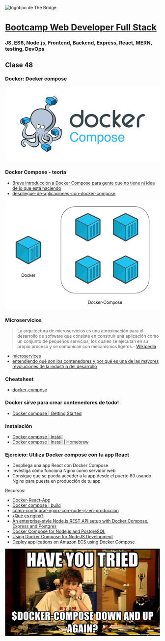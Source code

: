 ![logotipo de The Bridge](https://user-images.githubusercontent.com/27650532/77754601-e8365180-702b-11ea-8bed-5bc14a43f869.png  "logotipo de The Bridge")
# [Bootcamp Web Developer Full Stack](https://www.thebridge.tech/bootcamps/bootcamp-fullstack-developer/)
### JS, ES6, Node.js, Frontend, Backend, Express, React, MERN, testing, DevOps


## Clase 48

### Docker: Docker compose

![img](../../assets/devops/clase48/docker-compose.jpg)

### Docker Compose - teoría
- [Breve introducción a Docker Compose para gente que no tiene ni idea de lo que está haciendo](https://josemmo.medium.com/breve-introducci%C3%B3n-a-docker-compose-para-gente-que-no-tiene-ni-idea-de-lo-que-est%C3%A1-haciendo-1da36d298aec)
- [despliegue-de-aplicaciones-con-docker-compose](https://colaboratorio.net/davidochobits/sysadmin/2018/despliegue-de-aplicaciones-con-docker-compose/)

![img](../../assets/devops/clase48/dockercompose.png)

### Microservicios 

>La arquitectura de microservicios es una aproximación para el desarrollo de software que consiste en construir una aplicación como un conjunto de pequeños servicios, los cuales se ejecutan en su propio proceso y se comunican con mecanismos ligeros.- [Wikipedia](https://es.wikipedia.org/wiki/Arquitectura_de_microservicios)

- [microservices](https://www.redhat.com/es/topics/microservices)
- [entendiendo qué son los contenedores y por qué es una de las mayores revoluciones de la industria del desarrollo](https://www.xataka.com/otros/docker-a-kubernetes-entendiendo-que-contenedores-que-mayores-revoluciones-industria-desarrollo)


### Cheatsheet
- [docker-compose](https://devhints.io/docker-compose)

### Docker sirve para crear contenedores de todo!
- [Docker compose | Getting Started](https://docs.docker.com/compose/gettingstarted/)

### Instalación
- [Docker compose | install](https://docs.docker.com/compose/install/)
- [Docker compose | install | Homebrew](https://formulae.brew.sh/formula/docker-compose)

### Ejercicio: Utiliza Docker compose con tu app React
- Despliega una app React con Docker Compose
- Investiga cómo funciona Nginx como servidor web
- Consigue que se pueda acceder a la app desde el puerto 80 usando Nginx para puesta en producción de tu app.

Recursos:
- [Docker-React-App](https://www.bogotobogo.com/DevOps/Docker/Docker-React-App.php)
- [Docker compose | build](https://docs.docker.com/compose/reference/build/)
- [como-configurar-nginx-con-node-js-en-produccion](
https://carlosazaustre.es/como-configurar-nginx-con-node-js-en-produccion)
- [¿Qué es nginx?](https://kinsta.com/es/base-de-conocimiento/que-es-nginx/)
- [An enterprise-style Node.js REST API setup with Docker Compose, Express and Postgres](https://codewithhugo.com/node-postgres-express-docker-compose/)
- [Docker Compose for Node.js and PostgreSQL](https://michalzalecki.com/docker-compose-for-nodejs-and-postgresql/)
- [Using Docker Compose for NodeJS Development](https://www.cloudbees.com/blog/using-docker-compose-for-nodejs-development)
- [Deploy applications on Amazon ECS using Docker Compose](https://aws.amazon.com/es/blogs/containers/deploy-applications-on-amazon-ecs-using-docker-compose/)

![img](../../assets/devops/clase48/docker-compose-meme.jpg)







